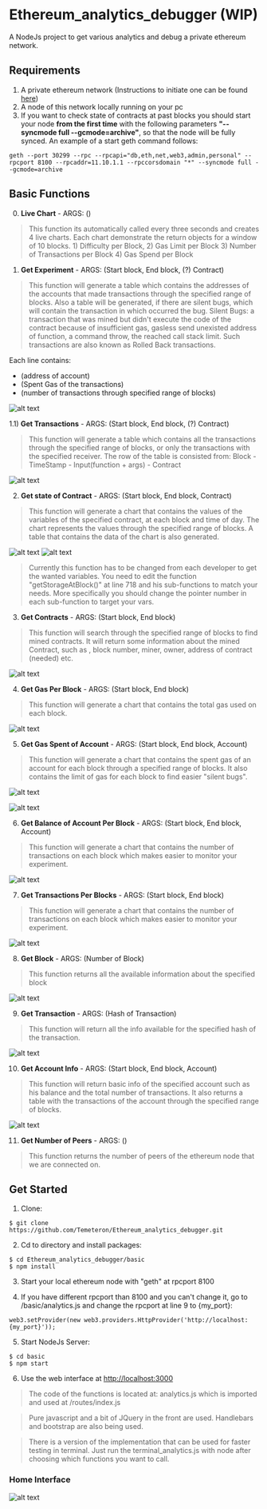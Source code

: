 # Ethereum_analytics_debugger (WIP)
A NodeJs project to get various analytics and debug a private ethereum network.

## Requirements
1) A private ethereum network (Instructions to initiate one can be found [here](https://github.com/Temeteron/my_private_blockchain_network))
2) A node of this network locally running on your pc
3) If you want to check state of contracts at past blocks you should start your node **from the first time** with the following parameters  **"--syncmode full --gcmode=archive"**, so that the node will be fully synced. An example of a start geth command follows:
```
geth --port 30299 --rpc --rpcapi="db,eth,net,web3,admin,personal" --rpcport 8100 --rpcaddr=11.10.1.1 --rpccorsdomain "*" --syncmode full --gcmode=archive
```

## Basic Functions

0) **Live Chart** - ARGS: ()

> This function its automatically called every three seconds and creates 4 live charts. Each chart demonstrate the return objects for a window of 10 blocks. 1) Difficulty per Block, 2) Gas Limit per Block 3) Number of Transactions per Block 4) Gas Spend per Block

1) **Get Experiment** - ARGS: (Start block, End block, (?) Contract)

>This function will generate a table which contains the addresses of the accounts that made transactions through the specified range of blocks. Also a table will be generated, if there are silent bugs, which will contain the transaction in which occurred the bug. Silent Bugs: a transaction that was mined but didn't execute the code of the contract because of insufficient gas, gasless send unexisted address of function, a command throw, the reached call stack limit. Such transactions are also known as Rolled Back transactions.

Each line contains: 
- (address of account)
- (Spent Gas of the transactions)
- (number of transactions through specified range of blocks)

![alt text](https://github.com/Temeteron/Ethereum_analytics_debugger/blob/master/Contracts%20and%20Info/img/get_experiment.png?raw=true "Experiment")

1.1) **Get Transactions** - ARGS: (Start block, End block, (?) Contract)

>This function will generate a table which contains all the transactions through the specified range of blocks, or only the transactions with the specified receiver. The row of the table is consisted from: Block - TimeStamp - Input(function + args) - Contract

![alt text](https://github.com/Temeteron/Ethereum_analytics_debugger/blob/master/Contracts%20and%20Info/img/get_transactions.png?raw=true "Get Transactions")

2) **Get state of Contract** - ARGS: (Start block, End block, Contract)

>This function will generate a chart that contains the values of the variables of the specified contract, at each block and time of day. The chart represents the values through the specified range of blocks. A table that contains the data of the chart is also generated.

![alt text](https://github.com/Temeteron/Ethereum_analytics_debugger/blob/master/Contracts%20and%20Info/img/state_of_contract.png?raw=true "State of Contract")
![alt text](https://github.com/Temeteron/Ethereum_analytics_debugger/blob/master/Contracts%20and%20Info/img/transactions.png?raw=true "Transactions to Contract")
>Currently this function has to be changed from each developer to get the wanted variables. You need to edit the function "getStorageAtBlock()" at line 718 and his sub-functions to match your needs. More specifically you should change the pointer number in each sub-function to target your vars.

3) **Get Contracts** - ARGS: (Start block, End block)

>This function will search through the specified range of blocks to find mined contracts. It will return some information about the mined Contract, such as , block number, miner, owner, address of contract (needed) etc.

![alt text](https://github.com/Temeteron/Ethereum_analytics_debugger/blob/master/Contracts%20and%20Info/img/get_contract.png?raw=true "Contracts")

4) **Get Gas Per Block** - ARGS: (Start block, End block)

>This function will generate a chart that contains the total gas used on each block.

![alt text](https://github.com/Temeteron/Ethereum_analytics_debugger/blob/master/Contracts%20and%20Info/img/gas_per_block.png?raw=true "Gas Per Block")

5) **Get Gas Spent of Account** - ARGS: (Start block, End block, Account)

>This function will generate a chart that contains the spent gas of an account for each block through a specified range of blocks. It also contains the limit of gas for each block to find easier "silent bugs".

![alt text](https://github.com/Temeteron/Ethereum_analytics_debugger/blob/master/Contracts%20and%20Info/img/gas_spent_chart_2.png?raw=true "Gas Spent")

![alt text](https://github.com/Temeteron/Ethereum_analytics_debugger/blob/master/Contracts%20and%20Info/img/gas_spent_chart_1.png?raw=true "Gas Limit per Block")

6) **Get Balance of Account Per Block** - ARGS: (Start block, End block, Account)

>This function will generate a chart that contains the number of transactions on each block which makes easier to monitor your experiment.

![alt text](https://github.com/Temeteron/Ethereum_analytics_debugger/blob/master/Contracts%20and%20Info/img/balance_of_account_per_block.png?raw=true "Balance of Account per Block")

7) **Get Transactions Per Blocks** - ARGS: (Start block, End block)

>This function will generate a chart that contains the number of transactions on each block which makes easier to monitor your experiment.

![alt text](https://github.com/Temeteron/Ethereum_analytics_debugger/blob/master/Contracts%20and%20Info/img/transactions_per_block.png?raw=true "Ts per Block")

8) **Get Block** - ARGS: (Number of Block)

>This function returns all the available information about the specified block

![alt text](https://github.com/Temeteron/Ethereum_analytics_debugger/blob/master/Contracts%20and%20Info/img/get_block.png?raw=true "Block Info")

9) **Get Transaction** - ARGS: (Hash of Transaction)

>This function will return all the info available for the specified hash of the transaction.

![alt text](https://github.com/Temeteron/Ethereum_analytics_debugger/blob/master/Contracts%20and%20Info/img/transaction_info.png?raw=true "Transaction Info")

10) **Get Account Info** - ARGS: (Start block, End block, Account)

>This function will return basic info of the specified account such as his balance and the total number of transactions. It also returns a table with the transactions of the account through the specified range of blocks.

![alt text](https://github.com/Temeteron/Ethereum_analytics_debugger/blob/master/Contracts%20and%20Info/img/get_account_info.png?raw=true "Account Info")

11) **Get Number of Peers** - ARGS: ()

> This function returns the number of peers of the ethereum node that we are connected on.

## Get Started
1) Clone:
```
$ git clone https://github.com/Temeteron/Ethereum_analytics_debugger.git
```

2) Cd to directory and install packages:
```
$ cd Ethereum_analytics_debugger/basic
$ npm install
```

3) Start your local ethereum node with "geth" at rpcport 8100

4) If you have different rpcport than 8100 and you can't change it, go to /basic/analytics.js and change the rpcport at line 9 to {my_port}:
```
web3.setProvider(new web3.providers.HttpProvider('http://localhost:{my_port}'));
```

5) Start NodeJs Server:
```
$ cd basic
$ npm start
```

6) Use the web interface at [http://localhost:3000](http://localhost:3000)

>The code of the functions is located at: analytics.js which is imported and used at /routes/index.js

>Pure javascript and a bit of JQuery in the front are used. Handlebars and bootstrap are also being used. 

>There is a version of the implementation that can be used for faster testing in terminal. Just run the terminal_analytics.js with node after choosing which functions you want to call.


### Home Interface

![alt text](https://github.com/Temeteron/Ethereum_analytics_debugger/blob/master/Contracts%20and%20Info/img/basic_UI.png?raw=true "Home")
